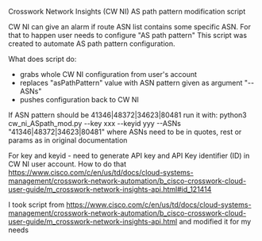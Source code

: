 
Crosswork Network Insights (CW NI) AS path pattern modification script

CW NI can give an alarm if route ASN list contains some specific ASN. For that to happen user needs to configure "AS path pattern"
This script was created to automate AS path pattern configuration.

What does script do:
- grabs whole CW NI configuration from user's account
- replaces "asPathPattern" value with ASN pattern given as argument "--ASNs"
- pushes configuration back to CW NI

If ASN pattern should be 41346|48372|34623|80481 run it with:
python3 cw_ni_ASpath_mod.py  --key xxx --keyid yyy --ASNs "41346|48372|34623|80481" 
where ASNs need to be in quotes, rest or params as in original documentation

For key and keyid - need to generate API key and API Key identifier (ID) in CW NI user account.
How to do that https://www.cisco.com/c/en/us/td/docs/cloud-systems-management/crosswork-network-automation/b_cisco-crosswork-cloud-user-guide/m_crosswork-network-insights-api.html#id_121414

I took script from https://www.cisco.com/c/en/us/td/docs/cloud-systems-management/crosswork-network-automation/b_cisco-crosswork-cloud-user-guide/m_crosswork-network-insights-api.html and modified it for my needs
